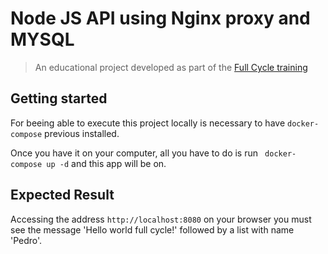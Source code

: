 # Node JS API using Nginx proxy and MYSQL
> An educational project developed as part of the [Full Cycle training](https://curso.fullcycle.com.br/page/lancamento/)

## Getting started
For beeing able to execute this project locally is necessary to have `docker-compose` previous installed.

Once you have it on your computer, all you have to do is run ` docker-compose up -d` and this app will be on.

## Expected Result
Accessing the address `http://localhost:8080` on your browser you must see the message 'Hello world full cycle!' followed by a list with name 'Pedro'.